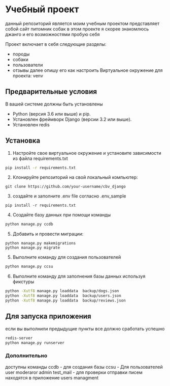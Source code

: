 # Учебный проект 

данный репозиторий является моим учебным проектом представляет собой 
сайт питомник собак в этом проекте я скорее знакомлюсь джанго и его возможностями
пробую себя 



Проект включает в себя следующие разделы:
- породы 
- собаки 
- пользователи
- отзывы
далее опишу его как настроить
 Виртуальное окружение для проекта: venv
## Предварительные условия
В вашей системе должны быть установлены
- Python (версия 3.6 или выше) и pip.
- Установлен фреймворк Django (версии 3.2 или выше).
- Установлен redis 

## Установка

1.  Настройте свое виртуальное окружение и установите зависимости из файла requirements.txt

```bash
pip install -r requirements.txt
```

2. Клонируйте репозиторий на свой локальный компьютер:
```
git clone https://github.com/your-username/cbv_django
```

3. создайте и заполните .env file согласно .env_sample
```
pip install -r requirements.txt
```
4. Создайте базу данных при помощи команды 
```  bash
python manage.py ccdb
```
5. Добавить и провести миграции:
```
python manage.py makemigrations
python manage.py migrate
```
5. Выполните команду для создания пользователей
```bash
python manage.py ccsu
```
6. Выполните команду для заполнения базы данных используя фикстуры
```bash
python -Xutf8 manage.py loaddata  backup/dogs.json     
python -Xutf8 manage.py loaddata  backup/users.json     
python -Xutf8 manage.py loaddata  backup/reviews.json   


```

## Для запуска приложения
если вы выполнили предыдущие пункты  все должно сработать успешно
```bash
redis-server 
python manage.py runserver
```
### Дополнительно
доступны команды 
ссdb - для создания базы
ссsu - Для пользователей user moderaror admin
test_mail - для проверки отправки писем 
находятся в приложение users managment

